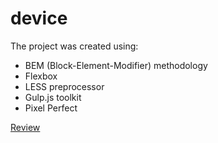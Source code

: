 # device

The project was created using:
* BEM (Block-Element-Modifier) methodology
* Flexbox
* LESS preprocessor
* Gulp.js toolkit
* Pixel Perfect

[Review](https://ozz-rjq.github.io/device/)
